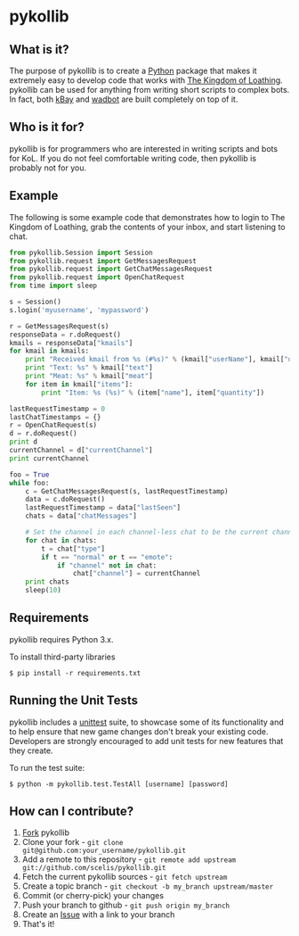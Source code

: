 pykollib
=====

What is it?
-----------
The purpose of pykollib is to create a [Python](http://www.python.org/) package that makes it extremely easy to develop code that works with [The Kingdom of Loathing](http://www.kingdomofloathing.com). pykollib can be used for anything from writing short scripts to complex bots. In fact, both [kBay](http://forums.kingdomofloathing.com:8080/vb/showthread.php?t=141613) and [wadbot](http://forums.kingdomofloathing.com:8080/vb/showthread.php?t=152258) are built completely on top of it.

Who is it for?
--------------
pykollib is for programmers who are interested in writing scripts and bots for KoL. If you do not feel comfortable writing code, then pykollib is probably not for you.

Example
-------
The following is some example code that demonstrates how to login to The Kingdom of Loathing, grab the contents of your inbox, and start listening to chat.

```python
from pykollib.Session import Session
from pykollib.request import GetMessagesRequest
from pykollib.request import GetChatMessagesRequest
from pykollib.request import OpenChatRequest
from time import sleep

s = Session()
s.login('myusername', 'mypassword')

r = GetMessagesRequest(s)
responseData = r.doRequest()
kmails = responseData["kmails"]
for kmail in kmails:
    print "Received kmail from %s (#%s)" % (kmail["userName"], kmail["userId"])
    print "Text: %s" % kmail["text"]
    print "Meat: %s" % kmail["meat"]
    for item in kmail["items"]:
        print "Item: %s (%s)" % (item["name"], item["quantity"])

lastRequestTimestamp = 0
lastChatTimestamps = {}
r = OpenChatRequest(s)
d = r.doRequest()
print d
currentChannel = d["currentChannel"]
print currentChannel

foo = True
while foo:
    c = GetChatMessagesRequest(s, lastRequestTimestamp)
    data = c.doRequest()
    lastRequestTimestamp = data["lastSeen"]
    chats = data["chatMessages"]

    # Set the channel in each channel-less chat to be the current channel.
    for chat in chats:
        t = chat["type"]
        if t == "normal" or t == "emote":
            if "channel" not in chat:
                chat["channel"] = currentChannel
    print chats
    sleep(10)
```

Requirements
------------
pykollib requires Python 3.x.

To install third-party libraries

```console
$ pip install -r requirements.txt
```

Running the Unit Tests
----------------------
pykollib includes a [unittest](http://docs.python.org/2/library/unittest.html) suite, to showcase some of its functionality and to help ensure that new game changes don't break your existing code. Developers are strongly encouraged to add unit tests for new features that they create.

To run the test suite:

```console
$ python -m pykollib.test.TestAll [username] [password]
```

How can I contribute?
---------------------
1. [Fork](http://help.github.com/forking/) pykollib
2. Clone your fork - `git clone git@github.com:your_username/pykollib.git`
3. Add a remote to this repository - `git remote add upstream git://github.com/scelis/pykollib.git`
4. Fetch the current pykollib sources - `git fetch upstream`
5. Create a topic branch - `git checkout -b my_branch upstream/master`
6. Commit (or cherry-pick) your changes
7. Push your branch to github - `git push origin my_branch`
8. Create an [Issue](http://github.com/scelis/pykollib/issues) with a link to your branch
9. That's it!
